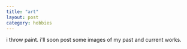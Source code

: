 ```yaml
---
title: "art"
layout: post
category: hobbies
---
```


i throw paint. i'll soon post some images of my past and current works.
